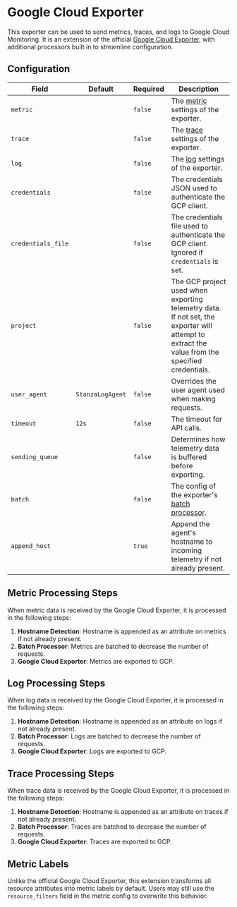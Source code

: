 # Google Cloud Exporter

This exporter can be used to send metrics, traces, and logs to Google Cloud Monitoring. It is an extension of the official 
[Google Cloud Exporter](https://github.com/open-telemetry/opentelemetry-collector-contrib/blob/v0.123.0/exporter/googlecloudexporter), with additional processors built in to streamline configuration.

## Configuration
| Field              | Default          | Required | Description                                                                                                                                                                                                  |
|--------------------|------------------|----------|--------------------------------------------------------------------------------------------------------------------------------------------------------------------------------------------------------------|
| `metric`           |                  | `false`  | The [metric](https://github.com/open-telemetry/opentelemetry-collector-contrib/tree/9fe4230817a192049f6c539f6c5d9ea31ce05f99/exporter/googlecloudexporter#configuration-reference) settings of the exporter. |
| `trace`            |                  | `false`  | The [trace](https://github.com/open-telemetry/opentelemetry-collector-contrib/tree/9fe4230817a192049f6c539f6c5d9ea31ce05f99/exporter/googlecloudexporter#configuration-reference) settings of the exporter.  |
| `log`              |                  | `false`  | The [log](https://github.com/open-telemetry/opentelemetry-collector-contrib/tree/9fe4230817a192049f6c539f6c5d9ea31ce05f99/exporter/googlecloudexporter#configuration-reference) settings of the exporter.    |
| `credentials`      |                  | `false`  | The credentials JSON used to authenticate the GCP client.                                                                                                                                                    |
| `credentials_file` |                  | `false`  | The credentials file used to authenticate the GCP client. Ignored if `credentials` is set.                                                                                                                   |
| `project`          |                  | `false`  | The GCP project used when exporting telemetry data. If not set, the exporter will attempt to extract the value from the specified credentials.                                                               |
| `user_agent`       | `StanzaLogAgent` | `false`  | Overrides the user agent used when making requests.                                                                                                                                                          |
| `timeout`          | `12s`            | `false`  | The timeout for API calls.                                                                                                                                                                                   |
| `sending_queue`    |                  | `false`  | Determines how telemetry data is buffered before exporting.                                                                                                                                                  |
| `batch`            |                  | `false`  | The config of the exporter's [batch processor](https://github.com/open-telemetry/opentelemetry-collector/blob/v0.123.0/processor/batchprocessor).                                                             |
| `append_host`      |                  | `true`   | Append the agent's hostname to incoming telemetry if not already present.                                                                                                                                    |

## Metric Processing Steps
When metric data is received by the Google Cloud Exporter, it is processed in the following steps:

1. **Hostname Detection**: Hostname is appended as an attribute on metrics if not already present.
2. **Batch Processor**: Metrics are batched to decrease the number of requests.
3. **Google Cloud Exporter**: Metrics are exported to GCP.

## Log Processing Steps
When log data is received by the Google Cloud Exporter, it is processed in the following steps:

1. **Hostname Detection**: Hostname is appended as an attribute on logs if not already present.
2. **Batch Processor**: Logs are batched to decrease the number of requests.
3. **Google Cloud Exporter**: Logs are exported to GCP.

## Trace Processing Steps
When trace data is received by the Google Cloud Exporter, it is processed in the following steps:

1. **Hostname Detection**: Hostname is appended as an attribute on traces if not already present.
2. **Batch Processor**: Traces are batched to decrease the number of requests.
3. **Google Cloud Exporter**: Traces are exported to GCP.

## Metric Labels
Unlike the official Google Cloud Exporter, this extension transforms all resource attributes into metric labels by default. Users may still use the `resource_filters` field in the metric config to overwrite this behavior.
